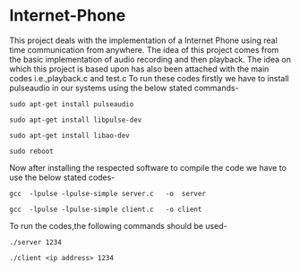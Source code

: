 # Internet-Phone
This project deals with the implementation of a Internet Phone using real time communication from anywhere.
The idea of this project comes from the basic implementation of audio recording and then playback.
The idea on which this project is based upon has also been attached with the main codes i.e.,playback.c and test.c
To run these codes firstly we have to install pulseaudio in our systems using the below stated commands- 

`sudo apt-get install pulseaudio`

`sudo apt-get install libpulse-dev`

`sudo apt-get install libao-dev`

`sudo reboot`


Now after installing the respected software to compile the code we have to use the below stated codes-

 `gcc  -lpulse -lpulse-simple server.c   -o  server`


`gcc  -lpulse -lpulse-simple client.c   -o client`


To run the codes,the following commands should be used-


`./server 1234`


`./client <ip address> 1234`
